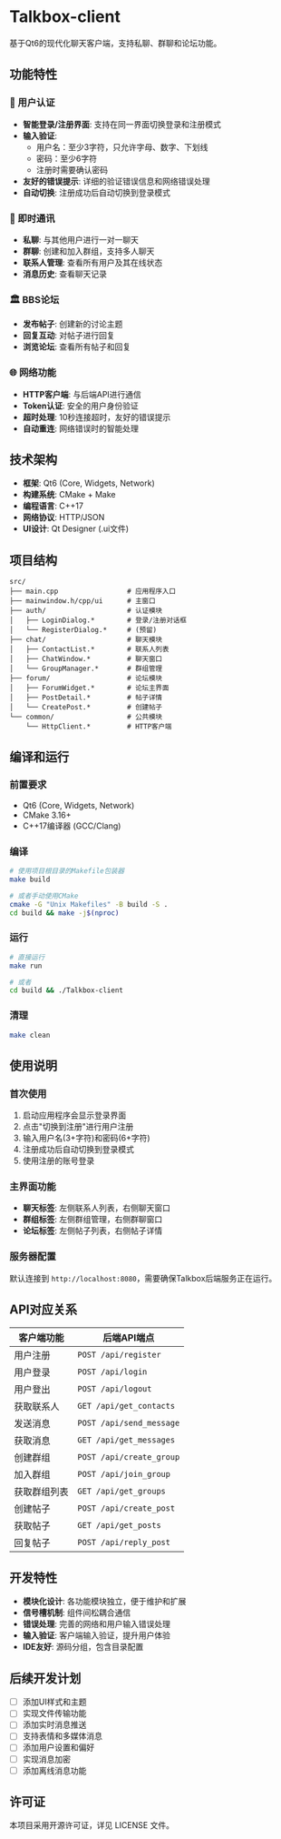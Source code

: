 # Talkbox-client

基于Qt6的现代化聊天客户端，支持私聊、群聊和论坛功能。

## 功能特性

### 🔐 用户认证
- **智能登录/注册界面**: 支持在同一界面切换登录和注册模式
- **输入验证**: 
  - 用户名：至少3字符，只允许字母、数字、下划线
  - 密码：至少6字符
  - 注册时需要确认密码
- **友好的错误提示**: 详细的验证错误信息和网络错误处理
- **自动切换**: 注册成功后自动切换到登录模式

### 💬 即时通讯
- **私聊**: 与其他用户进行一对一聊天
- **群聊**: 创建和加入群组，支持多人聊天
- **联系人管理**: 查看所有用户及其在线状态
- **消息历史**: 查看聊天记录

### 🏛️ BBS论坛
- **发布帖子**: 创建新的讨论主题
- **回复互动**: 对帖子进行回复
- **浏览论坛**: 查看所有帖子和回复

### 🌐 网络功能
- **HTTP客户端**: 与后端API进行通信
- **Token认证**: 安全的用户身份验证
- **超时处理**: 10秒连接超时，友好的错误提示
- **自动重连**: 网络错误时的智能处理

## 技术架构

- **框架**: Qt6 (Core, Widgets, Network)
- **构建系统**: CMake + Make
- **编程语言**: C++17
- **网络协议**: HTTP/JSON
- **UI设计**: Qt Designer (.ui文件)

## 项目结构

```
src/
├── main.cpp                 # 应用程序入口
├── mainwindow.h/cpp/ui      # 主窗口
├── auth/                    # 认证模块
│   ├── LoginDialog.*        # 登录/注册对话框
│   └── RegisterDialog.*     # (预留)
├── chat/                    # 聊天模块
│   ├── ContactList.*        # 联系人列表
│   ├── ChatWindow.*         # 聊天窗口
│   └── GroupManager.*       # 群组管理
├── forum/                   # 论坛模块
│   ├── ForumWidget.*        # 论坛主界面
│   ├── PostDetail.*         # 帖子详情
│   └── CreatePost.*         # 创建帖子
└── common/                  # 公共模块
    └── HttpClient.*         # HTTP客户端
```

## 编译和运行

### 前置要求
- Qt6 (Core, Widgets, Network)
- CMake 3.16+
- C++17编译器 (GCC/Clang)

### 编译
```bash
# 使用项目根目录的Makefile包装器
make build

# 或者手动使用CMake
cmake -G "Unix Makefiles" -B build -S .
cd build && make -j$(nproc)
```

### 运行
```bash
# 直接运行
make run

# 或者
cd build && ./Talkbox-client
```

### 清理
```bash
make clean
```

## 使用说明

### 首次使用
1. 启动应用程序会显示登录界面
2. 点击"切换到注册"进行用户注册
3. 输入用户名(3+字符)和密码(6+字符)
4. 注册成功后自动切换到登录模式
5. 使用注册的账号登录

### 主界面功能
- **聊天标签**: 左侧联系人列表，右侧聊天窗口
- **群组标签**: 左侧群组管理，右侧群聊窗口
- **论坛标签**: 左侧帖子列表，右侧帖子详情

### 服务器配置
默认连接到 `http://localhost:8080`，需要确保Talkbox后端服务正在运行。

## API对应关系

| 客户端功能 | 后端API端点 |
|-----------|------------|
| 用户注册 | `POST /api/register` |
| 用户登录 | `POST /api/login` |
| 用户登出 | `POST /api/logout` |
| 获取联系人 | `GET /api/get_contacts` |
| 发送消息 | `POST /api/send_message` |
| 获取消息 | `GET /api/get_messages` |
| 创建群组 | `POST /api/create_group` |
| 加入群组 | `POST /api/join_group` |
| 获取群组列表 | `GET /api/get_groups` |
| 创建帖子 | `POST /api/create_post` |
| 获取帖子 | `GET /api/get_posts` |
| 回复帖子 | `POST /api/reply_post` |

## 开发特性

- **模块化设计**: 各功能模块独立，便于维护和扩展
- **信号槽机制**: 组件间松耦合通信
- **错误处理**: 完善的网络和用户输入错误处理
- **输入验证**: 客户端输入验证，提升用户体验
- **IDE友好**: 源码分组，包含目录配置

## 后续开发计划

- [ ] 添加UI样式和主题
- [ ] 实现文件传输功能
- [ ] 添加实时消息推送
- [ ] 支持表情和多媒体消息
- [ ] 添加用户设置和偏好
- [ ] 实现消息加密
- [ ] 添加离线消息功能

## 许可证

本项目采用开源许可证，详见 LICENSE 文件。